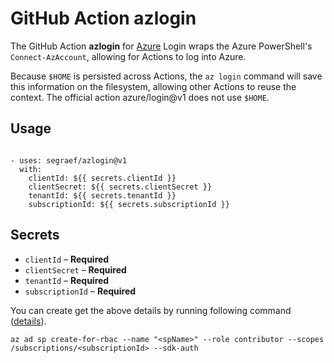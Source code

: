# GitHub Action azlogin

The GitHub Action **azlogin** for [Azure](https://azure.microsoft.com/) Login wraps the Azure PowerShell's `Connect-AzAccount`, allowing for Actions to log into Azure.

Because `$HOME` is persisted across Actions, the `az login` command will save this information on the filesystem, allowing other Actions to reuse the context.
The official action azure/login@v1 does not use `$HOME`.

## Usage

```

- uses: segraef/azlogin@v1
  with:
    clientId: ${{ secrets.clientId }}
    clientSecret: ${{ secrets.clientSecret }}
    tenantId: ${{ secrets.tenantId }}
    subscriptionId: ${{ secrets.subscriptionId }}

```

## Secrets

- `clientId` – **Required**
- `clientSecret` – **Required**
- `tenantId` – **Required**
- `subscriptionId` – **Required**

You can create get the above details by running following command ([details](https://docs.microsoft.com/en-us/cli/azure/ad/sp?view=azure-cli-latest#az-ad-sp-create-for-rbac)).

`az ad sp create-for-rbac --name "<spName>" --role contributor --scopes /subscriptions/<subscriptionId> --sdk-auth`